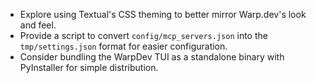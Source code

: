 - Explore using Textual's CSS theming to better mirror Warp.dev's look and feel.
- Provide a script to convert `config/mcp_servers.json` into the `tmp/settings.json` format for easier configuration.
- Consider bundling the WarpDev TUI as a standalone binary with PyInstaller for simple distribution.
